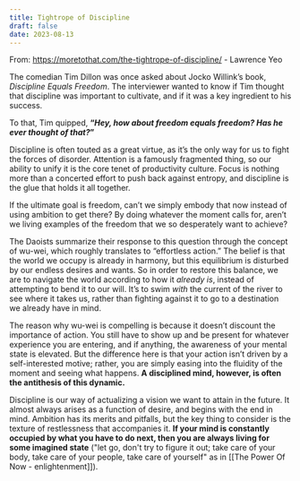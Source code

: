 ```yaml
---
title: Tightrope of Discipline
draft: false
date: 2023-08-13
---
```


From: https://moretothat.com/the-tightrope-of-discipline/ - Lawrence Yeo

The comedian Tim Dillon was once asked about Jocko Willink’s book, _Discipline Equals Freedom_. The interviewer wanted to know if Tim thought that discipline was important to cultivate, and if it was a key ingredient to his success.

To that, Tim quipped, **“_Hey, how about freedom equals freedom? Has he ever thought of that?_”**

Discipline is often touted as a great virtue, as it’s the only way for us to fight the forces of disorder. Attention is a famously fragmented thing, so our ability to unify it is the core tenet of productivity culture. Focus is nothing more than a concerted effort to push back against entropy, and discipline is the glue that holds it all together.

If the ultimate goal is freedom, can’t we simply embody that now instead of using ambition to get there? By doing whatever the moment calls for, aren’t we living examples of the freedom that we so desperately want to achieve?

The Daoists summarize their response to this question through the concept of wu-wei, which roughly translates to “effortless action.” The belief is that the world we occupy is already in harmony, but this equilibrium is disturbed by our endless desires and wants. So in order to restore this balance, we are to navigate the world according to how it _already is_, instead of attempting to bend it to our will. It’s to swim _with_ the current of the river to see where it takes us, rather than fighting against it to go to a destination we already have in mind.

The reason why wu-wei is compelling is because it doesn’t discount the importance of action. You still have to show up and be present for whatever experience you are entering, and if anything, the awareness of your mental state is elevated. But the difference here is that your action isn’t driven by a self-interested motive; rather, you are simply easing into the fluidity of the moment and seeing what happens.
**A disciplined mind, however, is often the antithesis of this dynamic.**

Discipline is our way of actualizing a vision we want to attain in the future. It almost always arises as a function of desire, and begins with the end in mind. Ambition has its merits and pitfalls, but the key thing to consider is the texture of restlessness that accompanies it. **If your mind is constantly occupied by what you have to do next, then you are always living for some imagined state** ("let go, don't try to figure it out; take care of your body, take care of your people, take care of yourself" as in [[The Power Of Now - enlightenment]]).
